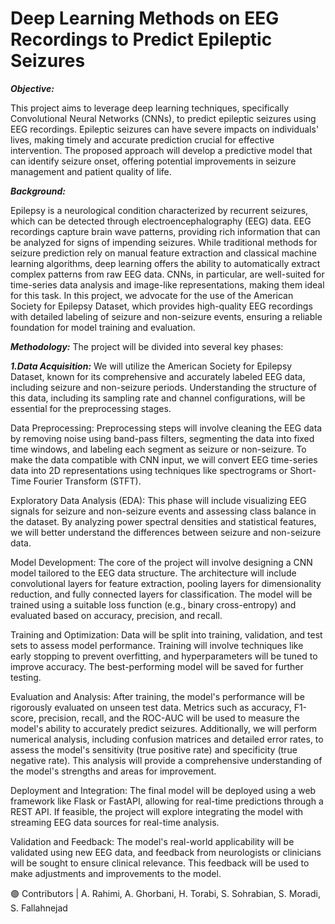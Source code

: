 # Deep Learning Methods on EEG Recordings to Predict Epileptic Seizures


***Objective:***

This project aims to leverage deep learning techniques, specifically Convolutional Neural Networks (CNNs), to predict epileptic seizures using EEG recordings. Epileptic seizures can have severe impacts on individuals' lives, making timely and accurate prediction crucial for effective intervention. The proposed approach will develop a predictive model that can identify seizure onset, offering potential improvements in seizure management and patient quality of life.

***Background:***

Epilepsy is a neurological condition characterized by recurrent seizures, which can be detected through electroencephalography (EEG) data. EEG recordings capture brain wave patterns, providing rich information that can be analyzed for signs of impending seizures. While traditional methods for seizure prediction rely on manual feature extraction and classical machine learning algorithms, deep learning offers the ability to automatically extract complex patterns from raw EEG data. CNNs, in particular, are well-suited for time-series data analysis and image-like representations, making them ideal for this task. In this project, we advocate for the use of the American Society for Epilepsy Dataset, which provides high-quality EEG recordings with detailed labeling of seizure and non-seizure events, ensuring a reliable foundation for model training and evaluation.   


***Methodology:***
The project will be divided into several key phases:

  ***1.Data Acquisition:***
We will utilize the American Society for Epilepsy Dataset, known for its comprehensive and accurately labeled EEG data, including seizure and non-seizure periods. Understanding the structure of this data, including its sampling rate and channel configurations, will be essential for the preprocessing stages.

Data Preprocessing:
Preprocessing steps will involve cleaning the EEG data by removing noise using band-pass filters, segmenting the data into fixed time windows, and labeling each segment as seizure or non-seizure. To make the data compatible with CNN input, we will convert EEG time-series data into 2D representations using techniques like spectrograms or Short-Time Fourier Transform (STFT).

Exploratory Data Analysis (EDA):
This phase will include visualizing EEG signals for seizure and non-seizure events and assessing class balance in the dataset. By analyzing power spectral densities and statistical features, we will better understand the differences between seizure and non-seizure data.

Model Development:
The core of the project will involve designing a CNN model tailored to the EEG data structure. The architecture will include convolutional layers for feature extraction, pooling layers for dimensionality reduction, and fully connected layers for classification. The model will be trained using a suitable loss function (e.g., binary cross-entropy) and evaluated based on accuracy, precision, and recall.

Training and Optimization:
Data will be split into training, validation, and test sets to assess model performance. Training will involve techniques like early stopping to prevent overfitting, and hyperparameters will be tuned to improve accuracy. The best-performing model will be saved for further testing.

Evaluation and Analysis:
After training, the model's performance will be rigorously evaluated on unseen test data. Metrics such as accuracy, F1-score, precision, recall, and the ROC-AUC will be used to measure the model's ability to accurately predict seizures. Additionally, we will perform numerical analysis, including confusion matrices and detailed error rates, to assess the model's sensitivity (true positive rate) and specificity (true negative rate). This analysis will provide a comprehensive understanding of the model's strengths and areas for improvement.

Deployment and Integration:
The final model will be deployed using a web framework like Flask or FastAPI, allowing for real-time predictions through a REST API. If feasible, the project will explore integrating the model with streaming EEG data sources for real-time analysis.

Validation and Feedback:
The model's real-world applicability will be validated using new EEG data, and feedback from neurologists or clinicians will be sought to ensure clinical relevance. This feedback will be used to make adjustments and improvements to the model.







 
 
  
🟣 Contributors | A. Rahimi, A. Ghorbani, H. Torabi, S. Sohrabian, S. Moradi, S. Fallahnejad
